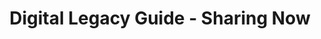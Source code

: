 ---
title: Digital Legacy Guide - Sharing Now
layout: "stepbystep_centred_text"
permalink: "/DigitalLegacyGuide/SharingNow/"
---
